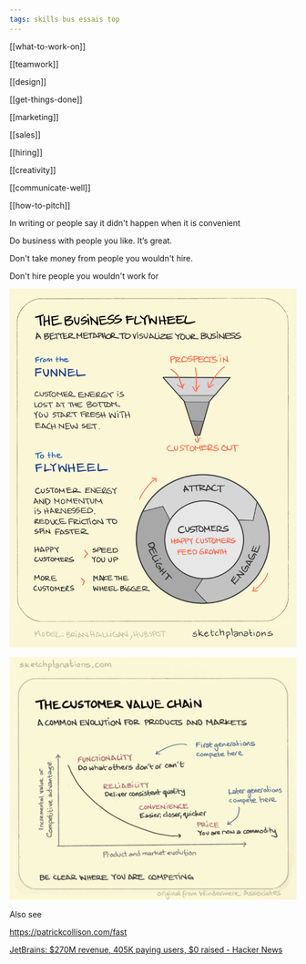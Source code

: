 ```yaml
---
tags: skills bus essais top
---
```


[[what-to-work-on]]

[[teamwork]]

[[design]]

[[get-things-done]]

[[marketing]]

[[sales]]

[[hiring]]

[[creativity]]

[[communicate-well]]

[[how-to-pitch]]

In writing or people say it didn't happen when it is convenient 

Do business with people you like. It’s great.

Don't take money from people you wouldn't hire.

Don't hire people you wouldn't work for 

![](/static/img/business-flywheel.png)

![](/static/img/the-customer-value-chain.jpeg)


Also see

<https://patrickcollison.com/fast>

[JetBrains: $270M revenue, 405K paying users, $0 raised - Hacker News](https://news.ycombinator.com/item?id=21796793)

